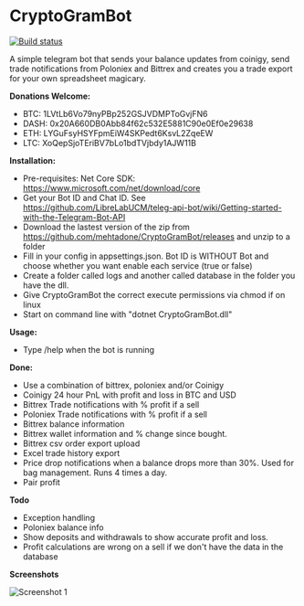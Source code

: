 # CryptoGramBot

[![Build status](https://ci.appveyor.com/api/projects/status/64877qbjrmvirbar/branch/master?svg=true)](https://ci.appveyor.com/project/mehtadone/telecoinigy/branch/master)

A simple telegram bot that sends your balance updates from coinigy, send trade notifications from Poloniex and Bittrex and creates you a trade export for your own spreadsheet magicary.

**Donations Welcome:**
* BTC: 1LVtLb6Vo79nyPBp252GSJVDMPToGvjFN6
* DASH: 0x20A660DB0Abb84f62c532E5881C90e0Ef0e29638
* ETH: LYGuFsyHSYFpmEiW4SKPedt6KsvL2ZqeEW
* LTC: XoQepSjoTEriBV7bLo1bdTVjbdy1AJW11B

**Installation:**


* Pre-requisites: Net Core SDK: https://www.microsoft.com/net/download/core
* Get your Bot ID and Chat ID. See https://github.com/LibreLabUCM/teleg-api-bot/wiki/Getting-started-with-the-Telegram-Bot-API
* Download the lastest version of the zip from https://github.com/mehtadone/CryptoGramBot/releases and unzip to a folder
* Fill in your config in appsettings.json. Bot ID is WITHOUT Bot and choose whether you want enable each service (true or false)
* Create a folder called logs and another called database in the folder you have the dll.
* Give CryptoGramBot the correct execute permissions via chmod if on linux
* Start on command line with "dotnet CryptoGramBot.dll"


**Usage:**
* Type /help when the bot is running

**Done:**
* Use a combination of bittrex, poloniex and/or Coinigy
* Coinigy 24 hour PnL with profit and loss in BTC and USD
* Bittrex Trade notifications with % profit if a sell 
* Poloniex Trade notifications with % profit if a sell
* Bittrex balance information
* Bittrex wallet information and % change since bought.
* Bittrex csv order export upload
* Excel trade history export
* Price drop notifications when a balance drops more than 30%. Used for bag management. Runs 4 times a day.
* Pair profit 

**Todo**
* Exception handling
* Poloniex balance info
* Show deposits and withdrawals to show accurate profit and loss. 
* Profit calculations are wrong on a sell if we don't have the data in the database

**Screenshots**


![Screenshot 1](https://github.com/mehtadone/CryptoGramBot/blob/master/CryptoGramBot/images/screenshot.png?raw=true)
